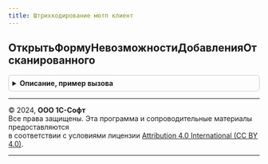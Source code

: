 ```yaml
---
title: Штрихкодирование мотп клиент
---
```



## ОткрытьФормуНевозможностиДобавленияОтсканированного
<details style="margin: 1em 0; padding: 0.5em; border: 1px solid #ccc; border-radius: 6px;">

<summary style="font-weight: bold; cursor: pointer;">Описание, пример вызова</summary>

```bsl

Процедура ОткрытьФормуНевозможностиДобавленияОтсканированного(Форма, ПараметрыОткрытияФормы, ОповещениеОЗакрытии = Неопределено) Экспорт
```

Пример вызова
```bsl
ШтрихкодированиеМОТПКлиент.ОткрытьФормуНевозможностиДобавленияОтсканированного(Форма, ПараметрыОткрытияФормы, ОповещениеОЗакрытии);
```
</details>

---

© 2024, **ООО 1С-Софт**  
Все права защищены. Эта программа и сопроводительные материалы предоставляются  
в соответствии с условиями лицензии [Attribution 4.0 International (CC BY 4.0)](https://creativecommons.org/licenses/by/4.0/legalcode).

---
